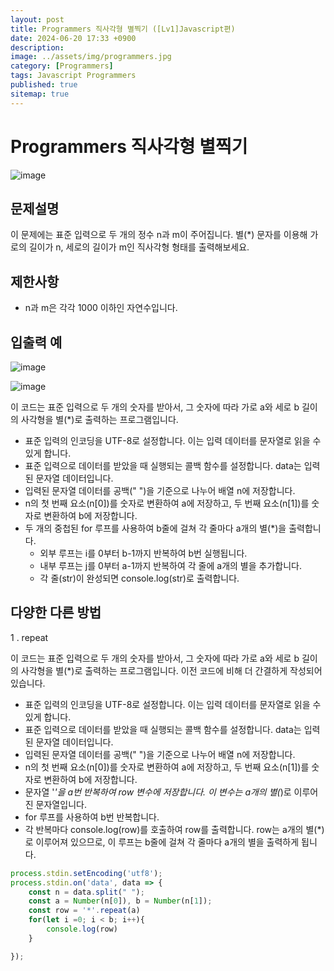 ```yaml
---
layout: post
title: Programmers 직사각형 별찍기 ([Lv1]Javascript편)
date: 2024-06-20 17:33 +0900
description:
image: ../assets/img/programmers.jpg
category: [Programmers]
tags: Javascript Programmers
published: true
sitemap: true
---
```


# Programmers 직사각형 별찍기

![image](https://github.com/gnlgk/gnlgk.github.io/assets/161431748/19104157-03f8-4987-9d9f-f49ffcdaee25)

## 문제설명

이 문제에는 표준 입력으로 두 개의 정수 n과 m이 주어집니다.
별(*) 문자를 이용해 가로의 길이가 n, 세로의 길이가 m인 직사각형 형태를 출력해보세요.

## 제한사항

- n과 m은 각각 1000 이하인 자연수입니다.

## 입출력 예

![image](https://github.com/gnlgk/gnlgk.github.io/assets/161431748/21cfc17c-1532-46b0-b709-7c5dc0775043)

![image](https://github.com/gnlgk/gnlgk.github.io/assets/161431748/058dd431-22d8-4570-b14c-3bf6a6b8c4b0)

이 코드는 표준 입력으로 두 개의 숫자를 받아서, 그 숫자에 따라 가로 a와 세로 b 길이의 사각형을 별(*)로 출력하는 프로그램입니다. 

- 표준 입력의 인코딩을 UTF-8로 설정합니다. 이는 입력 데이터를 문자열로 읽을 수 있게 합니다.
- 표준 입력으로 데이터를 받았을 때 실행되는 콜백 함수를 설정합니다. data는 입력된 문자열 데이터입니다.
- 입력된 문자열 데이터를 공백(" ")을 기준으로 나누어 배열 n에 저장합니다.
- n의 첫 번째 요소(n[0])를 숫자로 변환하여 a에 저장하고, 두 번째 요소(n[1])를 숫자로 변환하여 b에 저장합니다.
- 두 개의 중첩된 for 루프를 사용하여 b줄에 걸쳐 각 줄마다 a개의 별(*)을 출력합니다.
    - 외부 루프는 i를 0부터 b-1까지 반복하여 b번 실행됩니다.
    - 내부 루프는 j를 0부터 a-1까지 반복하여 각 줄에 a개의 별을 추가합니다.
    - 각 줄(str)이 완성되면 console.log(str)로 출력합니다.

## 다양한 다른 방법

1 . repeat

이 코드는 표준 입력으로 두 개의 숫자를 받아서, 그 숫자에 따라 가로 a와 세로 b 길이의 사각형을 별(*)로 출력하는 프로그램입니다. 이전 코드에 비해 더 간결하게 작성되어 있습니다.

- 표준 입력의 인코딩을 UTF-8로 설정합니다. 이는 입력 데이터를 문자열로 읽을 수 있게 합니다.
- 표준 입력으로 데이터를 받았을 때 실행되는 콜백 함수를 설정합니다. data는 입력된 문자열 데이터입니다.
- 입력된 문자열 데이터를 공백(" ")을 기준으로 나누어 배열 n에 저장합니다.
- n의 첫 번째 요소(n[0])를 숫자로 변환하여 a에 저장하고, 두 번째 요소(n[1])를 숫자로 변환하여 b에 저장합니다.
- 문자열 '*'을 a번 반복하여 row 변수에 저장합니다. 이 변수는 a개의 별(*)로 이루어진 문자열입니다.
- for 루프를 사용하여 b번 반복합니다.
- 각 반복마다 console.log(row)를 호출하여 row를 출력합니다. row는 a개의 별(*)로 이루어져 있으므로, 이 루프는 b줄에 걸쳐 각 줄마다 a개의 별을 출력하게 됩니다.

```javascript
process.stdin.setEncoding('utf8');
process.stdin.on('data', data => {
    const n = data.split(" ");
    const a = Number(n[0]), b = Number(n[1]);
    const row = '*'.repeat(a)
    for(let i =0; i < b; i++){
        console.log(row)
    }

});
```
